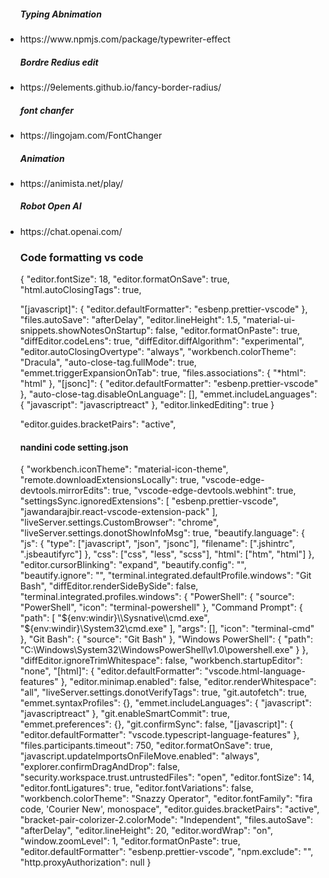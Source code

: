 <ul>
<h5>Typing Abnimation</h5>
<li>https://www.npmjs.com/package/typewriter-effect</li>
<h5>Bordre Redius edit </h5>
<li>https://9elements.github.io/fancy-border-radius/</li>
<h5>font chanfer </h5>
<li>https://lingojam.com/FontChanger</li>
<h5>Animation </h5>
<li>https://animista.net/play/</li>
<h5>Robot Open AI</h5>
<li>https://chat.openai.com/</li>




<p>
<h3>Code formatting vs code</h3>

{
  "editor.fontSize": 18,
  "editor.formatOnSave": true,
  "html.autoClosingTags": true,

  "[javascript]": {
    "editor.defaultFormatter": "esbenp.prettier-vscode"
  },
  "files.autoSave": "afterDelay",
  "editor.lineHeight": 1.5,
  "material-ui-snippets.showNotesOnStartup": false,
  "editor.formatOnPaste": true,
  "diffEditor.codeLens": true,
  "diffEditor.diffAlgorithm": "experimental",
  "editor.autoClosingOvertype": "always",
  "workbench.colorTheme": "Dracula",
  "auto-close-tag.fullMode": true,
  "emmet.triggerExpansionOnTab": true,
  "files.associations": {
    "*html": "html"
  },
  "[jsonc]": {
    "editor.defaultFormatter": "esbenp.prettier-vscode"
  },
  "auto-close-tag.disableOnLanguage": [],
  "emmet.includeLanguages": {
    "javascript": "javascriptreact"
  },
  "editor.linkedEditing": true
}


</p>



<p> "editor.guides.bracketPairs": "active",<p>


<h4>nandini code setting.json</h4>
<p>


{
  "workbench.iconTheme": "material-icon-theme",
  "remote.downloadExtensionsLocally": true,
  "vscode-edge-devtools.mirrorEdits": true,
  "vscode-edge-devtools.webhint": true,
  "settingsSync.ignoredExtensions": [
    "esbenp.prettier-vscode",
    "jawandarajbir.react-vscode-extension-pack"
  ],
  "liveServer.settings.CustomBrowser": "chrome",
  "liveServer.settings.donotShowInfoMsg": true,
  "beautify.language": {
    "js": {
      "type": ["javascript", "json", "jsonc"],
      "filename": [".jshintrc", ".jsbeautifyrc"]
    },
    "css": ["css", "less", "scss"],
    "html": ["htm", "html"]
  },
  "editor.cursorBlinking": "expand",
  "beautify.config": "",
  "beautify.ignore": "",
  "terminal.integrated.defaultProfile.windows": "Git Bash",
  "diffEditor.renderSideBySide": false,
  "terminal.integrated.profiles.windows": {
    "PowerShell": {
      "source": "PowerShell",
      "icon": "terminal-powershell"
    },
    "Command Prompt": {
      "path": [
        "${env:windir}\\Sysnative\\cmd.exe",
        "${env:windir}\\System32\\cmd.exe"
      ],
      "args": [],
      "icon": "terminal-cmd"
    },
    "Git Bash": {
      "source": "Git Bash"
    },
    "Windows PowerShell": {
      "path": "C:\\Windows\\System32\\WindowsPowerShell\\v1.0\\powershell.exe"
    }
  },
  "diffEditor.ignoreTrimWhitespace": false,
  "workbench.startupEditor": "none",
  "[html]": {
    "editor.defaultFormatter": "vscode.html-language-features"
  },
  "editor.minimap.enabled": false,
  "editor.renderWhitespace": "all",
  "liveServer.settings.donotVerifyTags": true,
  "git.autofetch": true,
  "emmet.syntaxProfiles": {},
  "emmet.includeLanguages": {
    "javascript": "javascriptreact"
  },
  "git.enableSmartCommit": true,
  "emmet.preferences": {},
  "git.confirmSync": false,
  "[javascript]": {
    "editor.defaultFormatter": "vscode.typescript-language-features"
  },
  "files.participants.timeout": 750,
  "editor.formatOnSave": true,
  "javascript.updateImportsOnFileMove.enabled": "always",
  "explorer.confirmDragAndDrop": false,
  "security.workspace.trust.untrustedFiles": "open",
  "editor.fontSize": 14,
  "editor.fontLigatures": true,
  "editor.fontVariations": false,
  "workbench.colorTheme": "Snazzy Operator",
  "editor.fontFamily": "fira code, 'Courier New', monospace",
  "editor.guides.bracketPairs": "active",
  "bracket-pair-colorizer-2.colorMode": "Independent",
  "files.autoSave": "afterDelay",
  "editor.lineHeight": 20,
  "editor.wordWrap": "on",
  "window.zoomLevel": 1,
  "editor.formatOnPaste": true,
  "editor.defaultFormatter": "esbenp.prettier-vscode",
  "npm.exclude": "",
  "http.proxyAuthorization": null
}


</p>
  
  
  
  


</ul>

